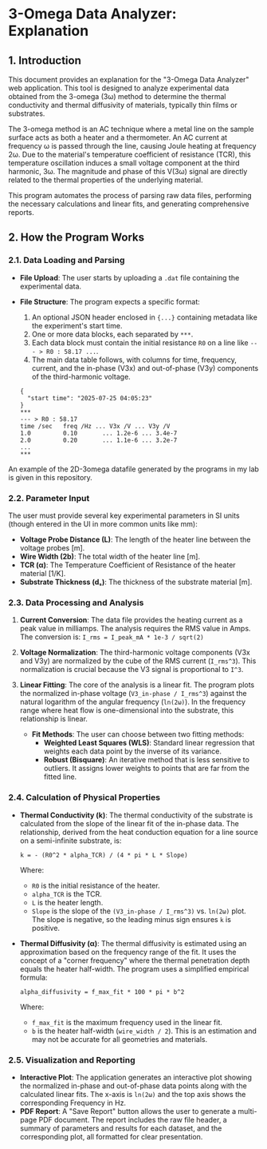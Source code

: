 # 3-Omega Data Analyzer: Explanation

## 1. Introduction

This document provides an explanation for the "3-Omega Data Analyzer" web application. This tool is designed to analyze experimental data obtained from the 3-omega (3ω) method to determine the thermal conductivity and thermal diffusivity of materials, typically thin films or substrates.

The 3-omega method is an AC technique where a metal line on the sample surface acts as both a heater and a thermometer. An AC current at frequency ω is passed through the line, causing Joule heating at frequency 2ω. Due to the material's temperature coefficient of resistance (TCR), this temperature oscillation induces a small voltage component at the third harmonic, 3ω. The magnitude and phase of this V(3ω) signal are directly related to the thermal properties of the underlying material.

This program automates the process of parsing raw data files, performing the necessary calculations and linear fits, and generating comprehensive reports.

## 2. How the Program Works

### 2.1. Data Loading and Parsing

-   **File Upload**: The user starts by uploading a `.dat` file containing the experimental data.
-   **File Structure**: The program expects a specific format:
    1.  An optional JSON header enclosed in `{...}` containing metadata like the experiment's start time.
    2.  One or more data blocks, each separated by `***`.
    3.  Each data block must contain the initial resistance `R0` on a line like `--- > R0 : 58.17 ...`.
    4.  The main data table follows, with columns for time, frequency, current, and the in-phase (V3x) and out-of-phase (V3y) components of the third-harmonic voltage.

    ```
    {
      "start time": "2025-07-25 04:05:23"
    }
    ***
    --- > R0 : 58.17
    time /sec   freq /Hz ... V3x /V ... V3y /V
    1.0         0.10       ... 1.2e-6 ... 3.4e-7
    2.0         0.20       ... 1.1e-6 ... 3.2e-7
    ...
    ***
    ```

An example of the 2D-3omega datafile generated by the programs in my lab is given in this repository.

### 2.2. Parameter Input

The user must provide several key experimental parameters in SI units (though entered in the UI in more common units like mm):

-   **Voltage Probe Distance (L)**: The length of the heater line between the voltage probes [m].
-   **Wire Width (2b)**: The total width of the heater line [m].
-   **TCR (α)**: The Temperature Coefficient of Resistance of the heater material [1/K].
-   **Substrate Thickness (dₛ)**: The thickness of the substrate material [m].

### 2.3. Data Processing and Analysis

1.  **Current Conversion**: The data file provides the heating current as a peak value in milliamps. The analysis requires the RMS value in Amps. The conversion is:
    `I_rms = I_peak_mA * 1e-3 / sqrt(2)`

2.  **Voltage Normalization**: The third-harmonic voltage components (V3x and V3y) are normalized by the cube of the RMS current (`I_rms^3`). This normalization is crucial because the V3 signal is proportional to `I^3`.

3.  **Linear Fitting**: The core of the analysis is a linear fit. The program plots the normalized in-phase voltage (`V3_in-phase / I_rms^3`) against the natural logarithm of the angular frequency (`ln(2ω)`). In the frequency range where heat flow is one-dimensional into the substrate, this relationship is linear.
    -   **Fit Methods**: The user can choose between two fitting methods:
        -   **Weighted Least Squares (WLS)**: Standard linear regression that weights each data point by the inverse of its variance.
        -   **Robust (Bisquare)**: An iterative method that is less sensitive to outliers. It assigns lower weights to points that are far from the fitted line.

### 2.4. Calculation of Physical Properties

-   **Thermal Conductivity (k)**: The thermal conductivity of the substrate is calculated from the slope of the linear fit of the in-phase data. The relationship, derived from the heat conduction equation for a line source on a semi-infinite substrate, is:

    `k = - (R0^2 * alpha_TCR) / (4 * pi * L * Slope)`

    Where:
    - `R0` is the initial resistance of the heater.
    - `alpha_TCR` is the TCR.
    - `L` is the heater length.
    - `Slope` is the slope of the `(V3_in-phase / I_rms^3)` vs. `ln(2ω)` plot. The slope is negative, so the leading minus sign ensures `k` is positive.

-   **Thermal Diffusivity (α)**: The thermal diffusivity is estimated using an approximation based on the frequency range of the fit. It uses the concept of a "corner frequency" where the thermal penetration depth equals the heater half-width. The program uses a simplified empirical formula:

    `alpha_diffusivity = f_max_fit * 100 * pi * b^2`

    Where:
    - `f_max_fit` is the maximum frequency used in the linear fit.
    - `b` is the heater half-width (`wire_width / 2`).
    This is an estimation and may not be accurate for all geometries and materials.

### 2.5. Visualization and Reporting

-   **Interactive Plot**: The application generates an interactive plot showing the normalized in-phase and out-of-phase data points along with the calculated linear fits. The x-axis is `ln(2ω)` and the top axis shows the corresponding Frequency in Hz.
-   **PDF Report**: A "Save Report" button allows the user to generate a multi-page PDF document. The report includes the raw file header, a summary of parameters and results for each dataset, and the corresponding plot, all formatted for clear presentation.

